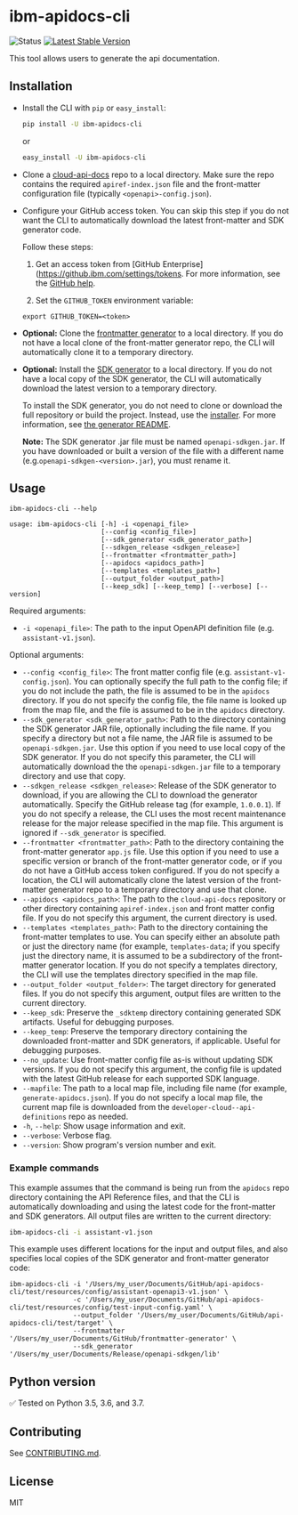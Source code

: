 ﻿# ibm-apidocs-cli
![Status](https://img.shields.io/badge/status-beta-yellow.svg)
[![Latest Stable Version](https://img.shields.io/pypi/v/ibm-apidocs-cli.svg)](https://pypi.python.org/pypi/ibm-apidocs-cli)

This tool allows users to generate the api documentation.

## Installation

- Install the CLI with `pip` or `easy_install`:

    ```bash
    pip install -U ibm-apidocs-cli
    ```

    or

    ```bash
    easy_install -U ibm-apidocs-cli
    ```

- Clone a [cloud-api-docs](https://github.ibm.com/cloud-api-docs) repo to a local directory. Make sure the repo contains the required `apiref-index.json` file and the front-matter configuration file (typically `<openapi>-config.json`).

- Configure your GitHub access token. You can skip this step if you do not want the CLI to automatically download the latest front-matter and SDK generator code.

  Follow these steps:

  1. Get an access token from [GitHub Enterprise](https://github.ibm.com/settings/tokens. For more information, see the [GitHub help](https://help.github.com/en/articles/creating-a-personal-access-token-for-the-command-line).

  1. Set the `GITHUB_TOKEN` environment variable:

    ```
    export GITHUB_TOKEN=<token>
    ```

- **Optional:** Clone the [frontmatter generator](https://github.ibm.com/cloud-doc-build/frontmatter-generator) to a local directory. If you do not have a local clone of the front-matter generator repo, the CLI will automatically clone it to a temporary directory.

- **Optional:** Install the [SDK generator](https://github.ibm.com/CloudEngineering/openapi-sdkgen/releases) to a local directory. If you do not have a local copy of the SDK generator, the CLI will automatically download the latest version to a temporary directory.

  To install the SDK generator, you do not need to clone or download the full repository or build the project. Instead, use the [installer](https://github.ibm.com/CloudEngineering/openapi-sdkgenreleases). For more information, see [the generator README](https://github.ibm.comCloudEngineering/openapi-sdkgen#using-a-pre-built-installer).

  **Note:** The SDK generator .jar file must be named `openapi-sdkgen.jar`. If you have downloaded or built a version of the file with a different name (e.g.`openapi-sdkgen-<version>.jar`), you must rename it.

## Usage

```
ibm-apidocs-cli --help
```

```
usage: ibm-apidocs-cli [-h] -i <openapi_file>
                       [--config <config_file>]
                       [--sdk_generator <sdk_generator_path>]
                       [--sdkgen_release <sdkgen_release>]
                       [--frontmatter <frontmatter_path>]
                       [--apidocs <apidocs_path>]
                       [--templates <templates_path>]
                       [--output_folder <output_path>]
                       [--keep_sdk] [--keep_temp] [--verbose] [--version]
```

Required arguments:

- `-i <openapi_file>`: The path to the input OpenAPI definition file (e.g. `assistant-v1.json`).

Optional arguments:

- `--config <config_file>`: The front matter config file (e.g. `assistant-v1-config.json`). You can optionally specify the full path to the config file; if you do not include the path, the file is assumed to be in the `apidocs` directory. If you do not specify the config file, the file name is looked up from the map file, and the file is assumed to be in the
`apidocs` directory.
- `--sdk_generator <sdk_generator_path>`: Path to the directory containing the SDK generator JAR file, optionally including the file name. If you specify a directory but not a file name, the JAR file is assumed to be `openapi-sdkgen.jar`. Use this option if you need to use local copy of the SDK generator. If you do not specify this parameter, the CLI will automatically download the the `openapi-sdkgen.jar` file to a temporary directory and use that copy.
- `--sdkgen_release <sdkgen_release>`: Release of the SDK generator to download, if you are allowing the CLI to download the generator automatically. Specify the GitHub release tag (for example, `1.0.0.1`). If you do not specify a release, the CLI uses the most recent maintenance release for the major release specified in the map file. This argument is ignored if `--sdk_generator` is specified.
- `--frontmatter <frontmatter_path>`: Path to the directory containing the front-matter generator `app.js` file. Use this option if you need to use a specific version or branch of the front-matter generator code, or if you do not have a GitHub access token configured. If you do not specify a location, the CLI will automatically clone the latest version of the front-matter generator repo to a temporary directory and use that clone.
- `--apidocs <apidocs_path>`: The path to the `cloud-api-docs` repository or other directory containing `apiref-index.json` and front matter config file. If you do not specify this argument, the current directory is used.
- `--templates <templates_path>`: Path to the directory containing the front-matter templates to use. You can specify either an absolute path or just the directory name (for example, `templates-data`; if you specify just the directory name, it is assumed to be a subdirectory of the front-matter generator location. If you do not specify a templates directory, the CLI will use the templates directory specified in the map file.
- `--output_folder <output_folder>`: The target directory for generated files. If you do not specify this argument, output files are written to the current directory.
- `--keep_sdk`: Preserve the `_sdktemp` directory containing generated SDK artifacts. Useful for debugging purposes.
- `--keep_temp`: Preserve the temporary directory containing the downloaded front-matter and SDK generators, if applicable. Useful for debugging purposes.
- `--no_update`: Use front-matter config file as-is without updating SDK versions. If you do not specify this argument, the config file is updated with the latest GitHub release for each supported SDK language.
- `--mapfile`: The path to a local map file, including file name (for example, `generate-apidocs.json`). If you do not specify a local map file, the current map file is downloaded from the `developer-cloud--api-definitions` repo as needed.
- `-h`, `--help`: Show usage information and exit.
- `--verbose`: Verbose flag.
- `--version`: Show program's version number and exit.

### Example commands

This example assumes that the command is being run from the `apidocs` repo directory containing the API Reference files, and that the CLI is automatically downloading and using the latest code for the front-matter and SDK generators. All output files are written to the current directory:

```bash
ibm-apidocs-cli -i assistant-v1.json
```

This example uses different locations for the input and output files, and also specifies local copies of the SDK generator and front-matter generator code:

```
ibm-apidocs-cli -i '/Users/my_user/Documents/GitHub/api-apidocs-cli/test/resources/config/assistant-openapi3-v1.json' \
                -c '/Users/my_user/Documents/GitHub/api-apidocs-cli/test/resources/config/test-input-config.yaml' \
                --output_folder '/Users/my_user/Documents/GitHub/api-apidocs-cli/test/target' \
                --frontmatter '/Users/my_user/Documents/GitHub/frontmatter-generator' \
                --sdk_generator '/Users/my_user/Documents/Release/openapi-sdkgen/lib'
```

## Python version

✅ Tested on Python 3.5, 3.6, and 3.7.

## Contributing

See [CONTRIBUTING.md][CONTRIBUTING].

## License

MIT

[ibm_cloud]: https://cloud.ibm.com
[responses]: https://github.com/getsentry/responses
[requests]: http://docs.python-requests.org/en/latest/
[CONTRIBUTING]: ./CONTRIBUTING.md

